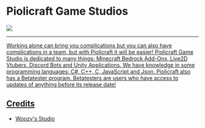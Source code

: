 # Piolicraft Game Studios

<div>
  <a href="https://github.com/PiolicraftStudios"><img src="https://img.shields.io/badge/GitHub%20-%231DA1F2.svg?&style=for-the-badge&logo=GitHub&logoColor=white&color=grey">
</div>
  
---

Working alone can bring you complications but you can also have complications in a team, but with Piolicraft it will be easier! Piolicraft Game Studio is dedicated to many things: Minecraft Bedrock Add-Ons, Live2D Vtubers, Discord Bots and Unity Applications. We have knowledge in some programming languages: C#, C++, C, JavaScript and Json. Piolicraft also has a Betatester program. Betatesters are users who have access to updates of anything before its release date!
  
<h2>Credits</h2>
  
- [Woozy's Studio](https://www.youtube.com/@WoozyStudio)
